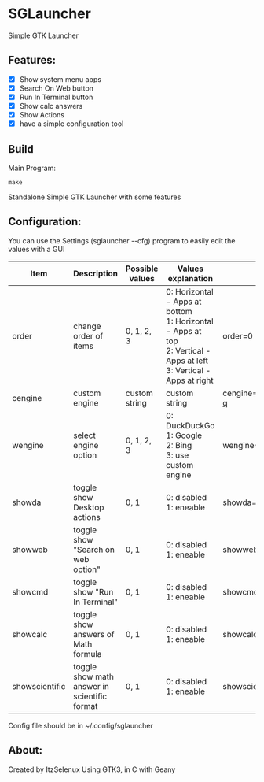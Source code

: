 # SGLauncher
Simple GTK Launcher

## Features:

- [x] Show system menu apps
- [x] Search On Web button
- [x] Run In Terminal button
- [x] Show calc answers
- [x] Show Actions
- [x] have a simple configuration tool

## Build
Main Program:

```
make
```

Standalone Simple GTK Launcher with some features


## Configuration:

You can use the Settings (sglauncher --cfg) program to easily edit the values with a GUI

| Item | Description | Possible values| Values explanation| example
| --- | --- | --- | --- | --- |
| order | change order of items | 0, 1, 2, 3 | 0: Horizontal - Apps at bottom <br> 1: Horizontal - Apps at top <br> 2: Vertical - Apps at left <br> 3: Vertical - Apps at right | order=0|
| cengine | custom engine | custom string | custom string | cengine=https://search.disroot.org/search?q |
| wengine | select engine option | 0, 1, 2, 3 | 0: DuckDuckGo <br> 1: Google <br> 2: Bing <br> 3: use custom engine | wengine=1 |
| showda | toggle show Desktop actions | 0, 1 | 0: disabled <br> 1: eneable | showda=0
| showweb | toggle show "Search on web option" | 0, 1 | 0: disabled <br> 1: eneable | showweb=1
| showcmd | toggle show "Run In Terminal" | 0, 1 | 0: disabled <br> 1: eneable | showcmd=1
| showcalc | toggle show answers of Math formula | 0, 1 | 0: disabled <br> 1: eneable | showcalc=1
| showscientific | toggle show math answer in scientific format | 0, 1 | 0: disabled <br> 1: eneable | showscientific=1

Config file should be in ~/.config/sglauncher

## About:

Created by ItzSelenux Using GTK3, in C with Geany